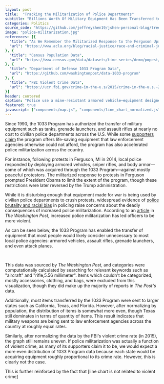 ```yaml
---
layout: post
title:  "Tracking the Militarization of Police Departments"
subtitle: "Billions Worth Of Military Equipment Has Been Transferred to Local Law Enforcement "
categories: Politics
source_code: "https://github.com/jeffreyshen19/jshen-personal-blog/tree/master/_code/police-militarization"
image: "police-militarization.jpg"
references: [{
  "title": "As We Remember the Militarized Response to the Ferguson Uprising, Trump Says Civilian Police Are Making ‘Good Use’ of Military Weapons",
  "url": "https://www.aclu.org/blog/racial-justice/race-and-criminal-justice/we-remember-militarized-response-ferguson-uprising",
}, {
  "title": "Census Population Data",
  "url": "https://www.census.gov/data/datasets/time-series/demo/popest/2010s-state-total.html#par_textimage_500989927"
}, {
  "title": "Department of Defense 1033 Program Data",
  "url": "https://github.com/washingtonpost/data-1033-program"
}, {
  "title": "FBI Violent Crime Data",
  "url": "https://ucr.fbi.gov/crime-in-the-u.s/2015/crime-in-the-u.s.-2015/tables/table-1"
}]
header: centered
caption: "Police use a mine-resistant armored vehicle—equipment designed for war—to monitor protests in Ferguson, MI (Source: NYT)"
featured: true
javascript: ["components/map.js", "components/line_chart_normalized.js", "components/pie_chart_normalized.js"]
---
```


Since 1990, the 1033 Program has authorized the transfer of military equipment such as tanks, grenade launchers, and assault rifles at nearly no cost to civilian police departments across the U.S. While some [supporters claim](https://www.usatoday.com/story/news/politics/2017/08/27/trump-expected-lift-ban-military-gear-local-police-forces/606065001/) the program offers life-saving equipment that law enforcement agencies otherwise could not afford, the program has also accelerated police militarization across the country.

For instance, following protests in Ferguson, MI in 2014, local police responded by deploying armored vehicles, sniper rifles, and body armor—some of which was acquired through the 1033 Program—against mostly peaceful protestors. The militarized response to protests in Ferguson prompted President Obama to limit the extent of the program, though these restrictions were later reversed by the Trump administration.

While it is disturbing enough that equipment made for war is being used by civilian police departments to crush protests, widespread evidence of [police brutality and racial bias](https://mappingpoliceviolence.org/) in policing raise concerns about the deadly consequences of increased police militarization. According to an [article](https://www.washingtonpost.com/news/monkey-cage/wp/2017/06/30/does-military-equipment-lead-police-officers-to-be-more-violent-we-did-the-research/) in *The Washington Post*, increased police militarization has led officers to be more violent.

As can be seen below, the 1033 Program has enabled the transfer of equipment that most people would likely consider unnecessary to most local police agencies: armored vehicles, assault rifles, grenade launchers, and even attack planes.

<div class = "pie-chart-normalized" data-csv = "/data/police-militarization/1033-by-category.csv" data-xcol = "category" data-colorrange="#e4f1fe,#1d285b" data-ycols = '[{"ycol":"Quantity","label":"Total Quantity"},{"ycol":"Cost","label":"Total Cost"}]' data-id = "4"></div>  
<br>

This data was sourced by *The Washington Post*, and categories were computationally calculated by searching for relevant keywords such as "aircraft" and "rifle,5.56 millimeter". Items which couldn't be categorized, mostly accessories, clothing, and bags, were excluded from this visualization, though they did make up the majority of reports in *The Post's* data.

Additionally, most items transferred by the 1033 Program were sent to larger states such as California, Texas, and Florida. However, after normalizing by population, the distribution of items is somewhat more even, though Texas still dominates in terms of quantity of items. This result indicates that military weapons are being sent to law enforcement agencies across the country at roughly equal rates.

Similarly, after normalizing the data by the FBI's violent crime rate (in 2015), the graph still remains uneven. If police militarization was actually a function of violent crime, as many of its supporters claim it to be, we would expect a more even distribution of 1033 Program data because each state would be acquiring equipment roughly proportional to its crime rate. However, this is clearly not the case.

<div class = "map" data-csv = "/data/police-militarization/1033-by-state.csv">
</div>

This is further reinforced by the fact that [line chart is not related to violent crime]

<div class = "line-chart-normalized" data-csv = "/data/police-militarization/1033-by-time.csv" data-xlabel = "Date" data-xcol = "date" data-linecolors = "#3a539b" data-xcolparse = "%m/%Y" data-tooltipformat = "%B %Y" data-margin = '{"top":0,"right":20,"bottom":20,"left":70}' data-useoffset = "false" data-ycols = '[{"ycol":"total-quantity","label":"Total Quantity","title": "Quantity of Items Acquired, Over Time"},{"ycol":"total-cost","label":"Total Cost","title": "Cost of Items Acquired, Over Time"}]' data-id = "2"></div>

<div class = "line-chart-normalized" data-csv = "/data/police-militarization/us-population-and-crime.csv" data-xlabel = "Date" data-xcol = "year" data-linecolors = "#3a539b" data-xcolparse = "%Y" data-tooltipformat = "%Y" data-margin = '{"top":0,"right":20,"bottom":20,"left":70}' data-useoffset = "false" data-ycols = '[{"ycol":"violent-crime-rate","label":"Violent Crimes Per 100k People","title": "Violent Crime Rate Over Time"},{"ycol":"population","label":"Population","title": "U.S. Population Over Time"}]'  data-id = "3"></div>
